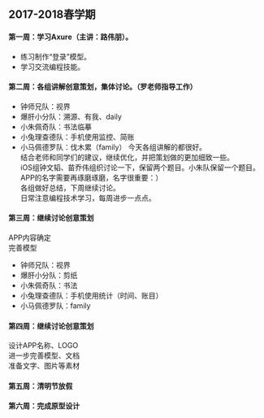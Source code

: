 ## 2017-2018春学期
#### 第一周：学习Axure（主讲：路伟朋）。
- 练习制作“登录”模型。
- 学习交流编程技能。
#### 第二周：各组讲解创意策划，集体讨论。（罗老师指导工作）
- 钟师兄队：视界
- 爆肝小分队：溯源、有我、daily
- 小朱佩奇队：书法临摹
- 小兔理查德队：手机使用监控、简账
- 小马佩德罗队：伐木累（family）
今天各组讲解的都很好。<br>
结合老师和同学们的建议，继续优化，并把策划做的更加细致一些。<br>
iOS组钟文韬、苗乔伟组织讨论一下，保留两个题目。小朱队保留一个题目。<br>
APP的名字需要再琢磨琢磨，名字很重要：）<br>
各组做好总结，下周继续讨论。<br>
日常注意编程技术学习，每周进步一点点。
#### 第三周：继续讨论创意策划
APP内容确定<br>
完善模型<br>
- 钟师兄队：视界
- 爆肝小分队：剪纸
- 小朱佩奇队：书法
- 小兔理查德队：手机使用统计（时间、账目）
- 小马佩德罗队：family
#### 第四周：继续讨论创意策划
设计APP名称、LOGO<br>
进一步完善模型、文档<br>
准备文字、图片等素材<br>
#### 第五周：清明节放假
#### 第六周：完成原型设计
